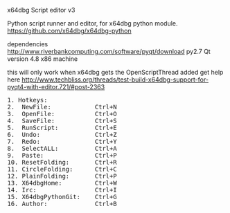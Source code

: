 x64dbg Script editor v3

Python script runner and editor, for x64dbg python module.
https://github.com/x64dbg/x64dbg-python

dependencies
http://www.riverbankcomputing.com/software/pyqt/download
py2.7 Qt version 4.8 x86 machine

this will only work when x64dbg gets the OpenScriptThread added
get help here
http://www.techbliss.org/threads/test-build-x64dbg-support-for-pyqt4-with-editor.721/#post-2363

<pre>
1. Hotkeys:
2.  NewFile:            Ctrl+N
3.  OpenFile:           Ctrl+O
4.  SaveFile:           Ctrl+S
5.  RunScript:          Ctrl+E
6.  Undo:               Ctrl+Z
7.  Redo:               Ctrl+Y
8.  SelectALL:          Ctrl+A
9.  Paste:              Ctrl+P
10. ResetFolding:       Ctrl+R
11. CircleFolding:      Ctrl+C
12. PlainFolding:       Ctrl+P
13. X64dbgHome:         Ctrl+W
14. Irc:                Ctrl+I
15. X64dbgPythonGit:    Ctrl+G
16. Author:             Ctrl+B</pre>


